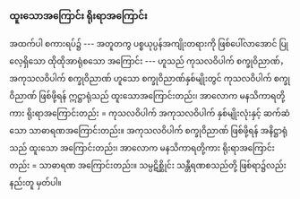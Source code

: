 ### ထူးသောအကြောင်း ရိုးရာအကြောင်း

အထက်ပါ စကားရပ်၌ --- အတူတကွ ပစ္စယုပ္ပန်အကျိုးတရားကို ဖြစ်ပေါ်လာအောင် ပြုလေ့ရှိသော ထိုထိုအာရုံစသော အကြောင်း --- ဟူသည် ကုသလဝိပါက် စက္ခုဝိညာဏ်， အကုသလဝိပါက် စက္ခုဝိညာဏ် ဟူသော စက္ခုဝိညာဏ်နှစ်မျိုးတွင် ကုသလဝိပါက် စက္ခုဝိညာဏ် ဖြစ်ဖို့ရန် ဣဋ္ဌာရုံသည် ထူးသောအကြောင်းတည်း၊ အာလောက မနသိကာရတို့ကား ရိုးရာအကြောင်းတည်း = ကုသလဝိပါက် အကုသလဝိပါက် နှစ်မျိုးလုံးနှင့် ဆက်ဆံသော သာဓာရဏအကြောင်းတည်း။ 
အကုသလဝိပါက် စက္ခုဝိညာဏ် ဖြစ်ဖို့ရန် အနိဋ္ဌာရုံသည် ထူးသော အကြောင်းတည်း၊ အာလောက မနသိကာရတို့ကား ရိုးရာအကြောင်းတည်း = သာဓာရဏ အကြောင်းတည်း။ 
သမ္ပဋိစ္ဆိုင်း သန္တီရဏစသည်တို့ ဖြစ်ရာ၌လည်း နည်းတူ မှတ်ပါ။
